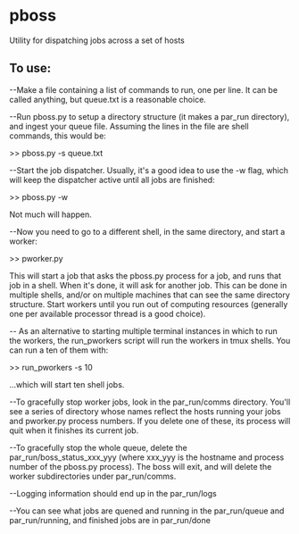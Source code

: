 # pboss
Utility for dispatching jobs across a set of hosts

## To use:
--Make a file containing a list of commands to run, one per line.  It can be called anything, but queue.txt is a reasonable choice.

--Run pboss.py to setup a directory structure (it makes a par_run directory), and ingest your queue file.  Assuming the lines in the file are shell commands, this would be:

\>\> pboss.py -s queue.txt

--Start the job dispatcher.  Usually, it's a good idea to use the -w flag, which will keep the dispatcher active until all jobs are finished:

\>\> pboss.py -w

Not much will happen.  

--Now you need to go to a different shell, in the same directory, and start a worker:

\>\> pworker.py

This will start a job that asks the pboss.py process for a job, and runs that job in a shell.  When it's done, it will ask for another job.  This can be done in multiple shells, and/or on multiple machines that can see the same directory structure.  Start workers until you run out of computing resources (generally one per available processor thread is a good choice).

-- As an alternative to starting multiple terminal instances in which to run the workers, the run_pworkers script will run the workers in tmux shells.  You can run a ten of them with:

\>\> run_pworkers -s 10

...which will start ten shell jobs.

--To gracefully stop worker jobs, look in the par_run/comms directory.  You'll see a series of directory whose names reflect the hosts running your jobs and pworker.py process numbers.  If you delete one of these, its process will quit when it finishes its current job.  

--To gracefully stop the whole queue, delete the par_run/boss_status_xxx_yyy (where xxx_yyy is the hostname and process number of the pboss.py process).  The boss will exit, and will delete the worker subdirectories under par_run/comms.

--Logging information should end up in the par_run/logs

--You can see what jobs are quened and running in the par_run/queue and par_run/running, and finished jobs are in par_run/done
